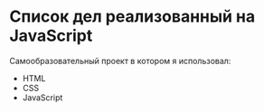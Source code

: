 # Список дел реализованный на JavaScript  

 Самообразовательный проект в котором я использовал:  
 + HTML  
 + CSS  
 + JavaScript

